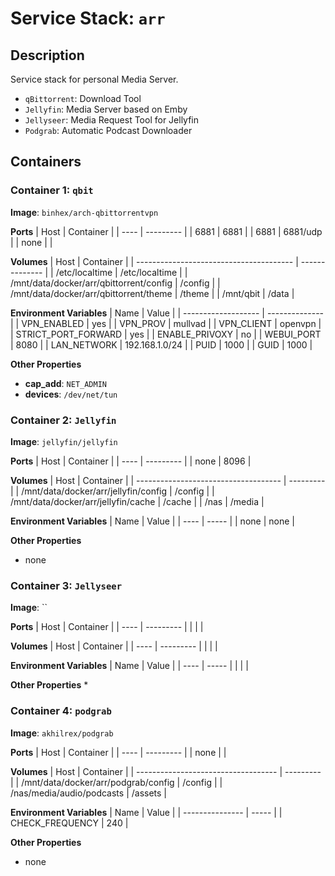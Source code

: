 Service Stack: `arr`
===

## Description
Service stack for personal Media Server.
* `qBittorrent`: Download Tool
* `Jellyfin`: Media Server based on Emby
* `Jellyseer`: Media Request Tool for Jellyfin
* `Podgrab`: Automatic Podcast Downloader


## Containers
### Container 1: `qbit`
**Image**: `binhex/arch-qbittorrentvpn`

**Ports**
| Host | Container |
| ---- | --------- |
| 6881 | 6881      |
| 6881 | 6881/udp  |
| none |           |

**Volumes**
| Host                                    | Container      |
| --------------------------------------- | -------------- |
| /etc/localtime                          | /etc/localtime |
| /mnt/data/docker/arr/qbittorrent/config | /config        |
| /mnt/data/docker/arr/qbittorrent/theme  | /theme         |
| /mnt/qbit                               | /data          |

**Environment Variables**
| Name                | Value          |
| ------------------- | -------------- |
| VPN_ENABLED         | yes            |
| VPN_PROV            | mullvad        |
| VPN_CLIENT          | openvpn        |
| STRICT_PORT_FORWARD | yes            |
| ENABLE_PRIVOXY      | no             |
| WEBUI_PORT          | 8080           |
| LAN_NETWORK         | 192.168.1.0/24 |
| PUID                | 1000           |
| GUID                | 1000           |

**Other Properties**
* **cap_add**: `NET_ADMIN`
* **devices**: `/dev/net/tun`


### Container 2: `Jellyfin`
**Image**: `jellyfin/jellyfin`

**Ports**
| Host | Container |
| ---- | --------- |
| none | 8096      |

**Volumes**
| Host                                 | Container |
| ------------------------------------ | --------- |
| /mnt/data/docker/arr/jellyfin/config | /config   |
| /mnt/data/docker/arr/jellyfin/cache  | /cache    |
| /nas                                 | /media    |

**Environment Variables**
| Name | Value |
| ---- | ----- |
| none | none  |

**Other Properties**
* none


### Container 3: `Jellyseer`
**Image**: ``

**Ports**
| Host | Container |
| ---- | --------- |
|      |           |

**Volumes**
| Host | Container |
| ---- | --------- |
|      |           |

**Environment Variables**
| Name | Value |
| ---- | ----- |
|      |       |

**Other Properties**
* 


### Container 4: `podgrab`
**Image**: `akhilrex/podgrab`

**Ports**
| Host | Container |
| ---- | --------- |
| none |           |

**Volumes**
| Host                                | Container |
| ----------------------------------- | --------- |
| /mnt/data/docker/arr/podgrab/config | /config   |
| /nas/media/audio/podcasts           | /assets   |

**Environment Variables**
| Name            | Value |
| --------------- | ----- |
| CHECK_FREQUENCY | 240   |

**Other Properties**
* none